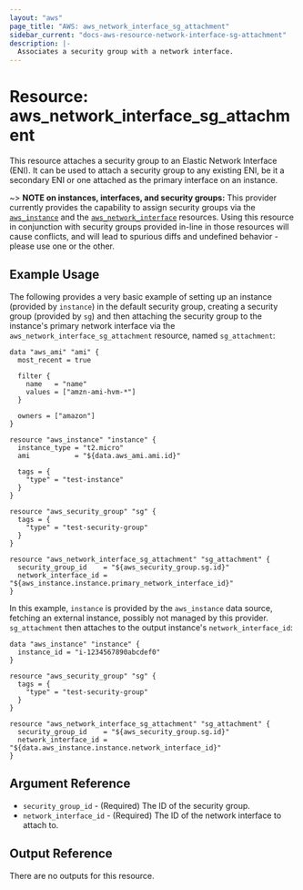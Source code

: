```yaml
---
layout: "aws"
page_title: "AWS: aws_network_interface_sg_attachment"
sidebar_current: "docs-aws-resource-network-interface-sg-attachment"
description: |-
  Associates a security group with a network interface.
---
```


# Resource: aws_network_interface_sg_attachment

This resource attaches a security group to an Elastic Network Interface (ENI).
It can be used to attach a security group to any existing ENI, be it a
secondary ENI or one attached as the primary interface on an instance.

~> **NOTE on instances, interfaces, and security groups:** This provider currently
provides the capability to assign security groups via the [`aws_instance`][1]
and the [`aws_network_interface`][2] resources. Using this resource in
conjunction with security groups provided in-line in those resources will cause
conflicts, and will lead to spurious diffs and undefined behavior - please use
one or the other.

[1]: /docs/providers/aws/d/instance.html
[2]: /docs/providers/aws/r/network_interface.html

## Example Usage

The following provides a very basic example of setting up an instance (provided
by `instance`) in the default security group, creating a security group
(provided by `sg`) and then attaching the security group to the instance's
primary network interface via the `aws_network_interface_sg_attachment` resource,
named `sg_attachment`:

```hcl
data "aws_ami" "ami" {
  most_recent = true

  filter {
    name   = "name"
    values = ["amzn-ami-hvm-*"]
  }

  owners = ["amazon"]
}

resource "aws_instance" "instance" {
  instance_type = "t2.micro"
  ami           = "${data.aws_ami.ami.id}"

  tags = {
    "type" = "test-instance"
  }
}

resource "aws_security_group" "sg" {
  tags = {
    "type" = "test-security-group"
  }
}

resource "aws_network_interface_sg_attachment" "sg_attachment" {
  security_group_id    = "${aws_security_group.sg.id}"
  network_interface_id = "${aws_instance.instance.primary_network_interface_id}"
}
```

In this example, `instance` is provided by the `aws_instance` data source,
fetching an external instance, possibly not managed by this provider.
`sg_attachment` then attaches to the output instance's `network_interface_id`:

```hcl
data "aws_instance" "instance" {
  instance_id = "i-1234567890abcdef0"
}

resource "aws_security_group" "sg" {
  tags = {
    "type" = "test-security-group"
  }
}

resource "aws_network_interface_sg_attachment" "sg_attachment" {
  security_group_id    = "${aws_security_group.sg.id}"
  network_interface_id = "${data.aws_instance.instance.network_interface_id}"
}
```

## Argument Reference

 * `security_group_id` - (Required) The ID of the security group.
 * `network_interface_id` - (Required) The ID of the network interface to attach to.

## Output Reference

There are no outputs for this resource.
